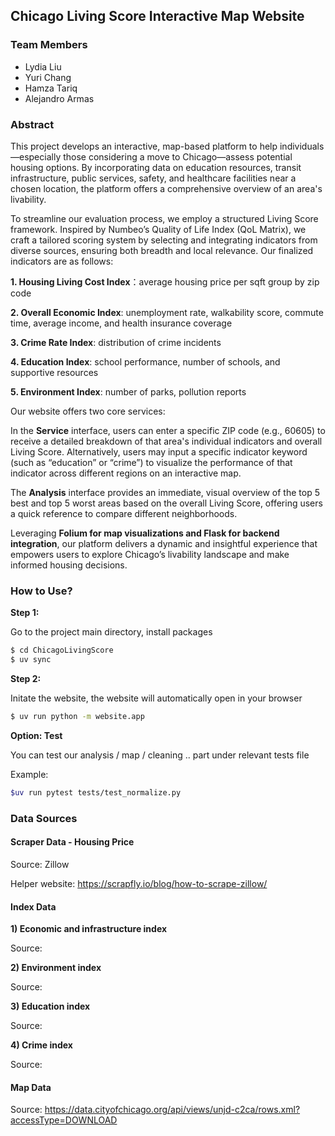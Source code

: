 ## Chicago Living Score Interactive Map Website


### Team Members

- Lydia Liu
- Yuri Chang
- Hamza Tariq
- Alejandro Armas


### Abstract
This project develops an interactive, map-based platform to help individuals—especially those considering a move to Chicago—assess potential housing options. By incorporating data on education resources, transit infrastructure, public services, safety, and healthcare facilities near a chosen location, the platform offers a comprehensive overview of an area's livability.

To streamline our evaluation process, we employ a structured Living Score framework. Inspired by Numbeo’s Quality of Life Index (QoL Matrix), we craft a tailored scoring system by selecting and integrating indicators from diverse sources, ensuring both breadth and local relevance. Our finalized indicators are as follows:

**1. Housing Living Cost Index**：average housing price per sqft group by zip code

**2. Overall Economic Index**: unemployment rate, walkability score, commute time, average income, and health insurance coverage

**3. Crime Rate Index**: distribution of crime incidents

**4. Education Index**: school performance, number of schools, and supportive resources

**5. Environment Index**: number of parks, pollution reports

Our website offers two core services:

In the **Service** interface, users can enter a specific ZIP code (e.g., 60605) to receive a detailed breakdown of that area's individual indicators and overall Living Score. Alternatively, users may input a specific indicator keyword (such as “education” or “crime”) to visualize the performance of that indicator across different regions on an interactive map.

The **Analysis** interface provides an immediate, visual overview of the top 5 best and top 5 worst areas based on the overall Living Score, offering users a quick reference to compare different neighborhoods.

Leveraging **Folium for map visualizations and Flask for backend integration**, our platform delivers a dynamic and insightful experience that empowers users to explore Chicago’s livability landscape and make informed housing decisions.



### How to Use?
**Step 1:**

Go to the project main directory, install packages
```bash
$ cd ChicagoLivingScore
$ uv sync
```


**Step 2:**

Initate the website, the website will automatically open in your browser
```bash
$ uv run python -m website.app
```


**Option: Test**

You can test our analysis / map / cleaning .. part under relevant tests file

Example:
```bash
$uv run pytest tests/test_normalize.py
```



### Data Sources

#### Scraper Data - Housing Price
Source: Zillow

Helper website: https://scrapfly.io/blog/how-to-scrape-zillow/

#### Index Data

**1) Economic and infrastructure index**

Source:

**2) Environment index**

Source:

**3) Education index**

Source:

**4) Crime index**

Source:


#### Map Data

Source: https://data.cityofchicago.org/api/views/unjd-c2ca/rows.xml?accessType=DOWNLOAD



